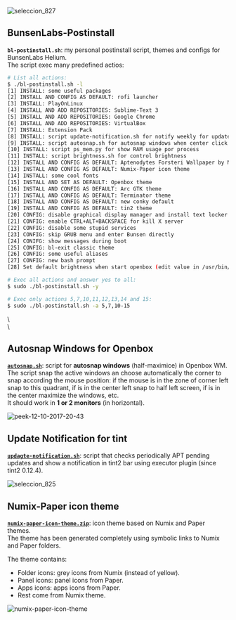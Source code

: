![seleccion_827](https://user-images.githubusercontent.com/32820131/40361602-3476698e-5dca-11e8-9aa4-2d91e4e734eb.png)

## BunsenLabs-Postinstall
**`bl-postinstall.sh`**: my personal postinstall script, themes and configs for BunsenLabs Helium.  
The script exec many predefined actios:

```bash
# List all actions:
$ ./bl-postinstall.sh -l
[1] INSTALL: some useful packages
[2] INSTALL AND CONFIG AS DEFAULT: rofi launcher
[3] INSTALL: PlayOnLinux
[4] INSTALL AND ADD REPOSITORIES: Sublime-Text 3
[5] INSTALL AND ADD REPOSITORIES: Google Chrome
[6] INSTALL AND ADD REPOSITORIES: VirtualBox
[7] INSTALL: Extension Pack
[8] INSTALL: script update-notification.sh for notify weekly for updates in tint bar
[9] INSTALL: script autosnap.sh for autosnap windows when center click in title
[10] INSTALL: script ps_mem.py for show RAM usage por process
[11] INSTALL: script brightness.sh for control brightness
[12] INSTALL AND CONFIG AS DEFAULT: Aptenodytes Forsteri Wallpaper by Nixiepro
[13] INSTALL AND CONFIG AS DEFAULT: Numix-Paper icon theme
[14] INSTALL: some cool fonts
[15] INSTALL AND SET AS DEFAULT: Openbox theme
[16] INSTALL AND CONFIG AS DEFAULT: Arc GTK theme
[17] INSTALL AND CONFIG AS DEFAULT: Terminator theme
[18] INSTALL AND CONFIG AS DEFAULT: new conky default
[19] INSTALL AND CONFIG AS DEFAULT: tin2 theme
[20] CONFIG: disable graphical display manager and install text locker
[21] CONFIG: enable CTRL+ALT+BACKSPACE for kill X server
[22] CONFIG: disable some stupid services
[23] CONFIG: skip GRUB menu and enter Bunsen directly
[24] CONIFG: show messages during boot
[25] CONFIG: bl-exit classic theme
[26] CONFIG: some useful aliases
[27] CONFIG: new bash prompt
[28] Set default brightness when start openbox (edit value in /usr/bin/brightness.sh)

# Exec all actions and answer yes to all:
$ sudo ./bl-postinstall.sh -y

# Exec only actions 5,7,10,11,12,13,14 and 15:
$ sudo ./bl-postinstall.sh -a 5,7,10-15
```
  
\  
\  
## Autosnap Windows for Openbox
[**`autosnap.sh`**](https://github.com/leomarcov/BunsenLabs-Postinstall/tree/master/autosnap-openbox): script for **autosnap windows** (half-maximice) in Openbox WM.  
The script snap the active windows an choose automatically the corner to snap according the mouse position: if the mouse is in the zone of corner left snap to this quadrant, if is in the center left snap to half left screen, if is in the center maximize the windows, etc.  
It should work in **1 or 2 monitors** (in horizontal).

![peek-12-10-2017-20-43](https://user-images.githubusercontent.com/32820131/40352231-9d64c1fa-5dae-11e8-8137-890cadf2c293.gif)

   
   
## Update Notification for tint 
[**`updagte-notification.sh`**](https://github.com/leomarcov/BunsenLabs-Postinstall/tree/master/update-notification-tint): script that checks periodically APT pending updates and show a notification in tint2 bar using executor plugin (since tint2 0.12.4).  

![seleccion_825](https://user-images.githubusercontent.com/32820131/40354912-55396e4c-5db5-11e8-9b22-aaeedc7e91e3.png)


## Numix-Paper icon theme
[**`numix-paper-icon-theme.zip`**](https://github.com/leomarcov/BunsenLabs-Postinstall/tree/master/numix-paper-icon-theme): icon theme based on Numix and Paper themes.  
The theme has been generated completely using symbolic links to Numix and Paper folders.

The theme contains:
  * Folder icons: grey icons from Numix (instead of yellow).
  * Panel icons: panel icons from Paper.
  * Apps icons: apps icons from Paper.
  * Rest come from Numix theme.
  
![numix-paper-icon-theme](https://user-images.githubusercontent.com/32820131/40285580-32b6e22c-5c9e-11e8-8567-01f56d1c12db.png)



